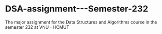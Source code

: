 # DSA-assignment---Semester-232
The major assignment for the Data Structures and Algorithms course in the  semester 232 at VNU - HCMUT
